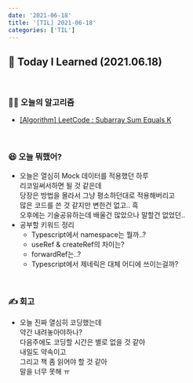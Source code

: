 ```yaml
---
date: '2021-06-18'
title: '[TIL] 2021-06-18'
categories: ['TIL']
---
```


## 🚀 Today I Learned (2021.06.18)

<br/>

### **👨‍💻 오늘의 알고리즘**

-   [[Algorithm] LeetCode : Subarray Sum Equals K](https://17-sss.github.io/2021-06-18-Subarray_Sum_Equals_K)

<br/>

### **😆 오늘 뭐했어?**

-   오늘은 열심히 Mock 데이터를 적용했던 하루  
    리코일써서하면 될 것 같은데  
    당장은 방법을 몰라서 그냥 평소하던대로 적용해버리고  
    많은 코드를 쓴 것 같지만 변한건 없고.. 흑  
    오후에는 기술공유하는데 배울건 많았으나 말할건 없었던..
-   공부할 키워드 정리
    -   Typescript에서 namespace는 뭘까..?
    -   useRef & createRef의 차이는?
    -   forwardRef는..?
    -   Typescript에서 제네릭은 대체 어디에 쓰이는걸까?

<br/>

### **✍️ 회고**

-  오늘 진짜 열심히 코딩했는데  
    약간 내려놓아야하나?  
    다음주에도 코딩할 시간은 별로 없을 것 같아  
    내일도 약속이고  
    그리고 책 좀 읽어야 할 것 같아  
    말을 너무 못해 ㅠ
